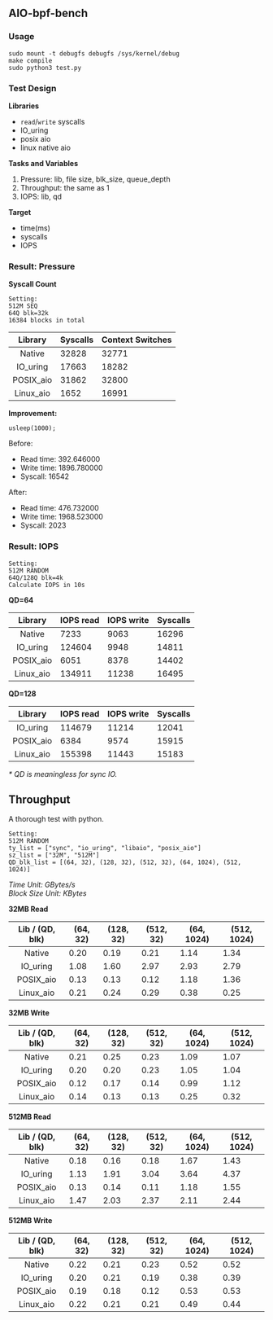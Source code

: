 ## AIO-bpf-bench

### Usage

```
sudo mount -t debugfs debugfs /sys/kernel/debug
make compile
sudo python3 test.py
```

### Test Design
**Libraries**
- `read`/`write` syscalls
- IO_uring
- posix aio
- linux native aio

**Tasks and Variables**
1. Pressure: lib, file size, blk_size, queue_depth
2. Throughput: the same as 1
3. IOPS: lib, qd

**Target**
- time(ms)
- syscalls
- IOPS 

### Result: Pressure

**Syscall Count**
```
Setting:
512M SEQ
64Q blk=32k
16384 blocks in total
```


|  Library  | Syscalls | Context Switches |
|:---------:|----------|------------------|
|   Native  | 32828    | 32771            |
|  IO_uring | 17663    | 18282            |
| POSIX_aio | 31862    | 32800            |
| Linux_aio | 1652     | 16991            |

**Improvement:**
```
usleep(1000);
```
Before:  
- Read time: 392.646000  
- Write time: 1896.780000  
- Syscall: 16542

After:  
- Read time: 476.732000  
- Write time: 1968.523000  
- Syscall: 2023

### Result: IOPS

```
Setting:
512M RANDOM
64Q/128Q blk=4k
Calculate IOPS in 10s
```

**QD=64**

|  Library  | IOPS read | IOPS write | Syscalls |
|:---------:|-----------|------------|----------|
|   Native  | 7233      | 9063       | 16296    |
|  IO_uring | 124604    | 9948       | 14811    |
| POSIX_aio | 6051      | 8378       | 14402    |
| Linux_aio | 134911    | 11238      | 16495    |

**QD=128**

|  Library  | IOPS read | IOPS write | Syscalls |
|:---------:|-----------|------------|----------|
|  IO_uring | 114679    | 11214      | 12041    |
| POSIX_aio | 6384      | 9574       | 15915    |
| Linux_aio | 155398    | 11443      | 15183    |

*\* QD is meaningless for sync IO.*

## Throughput

A thorough test with python.

```
Setting:
512M RANDOM
ty_list = ["sync", "io_uring", "libaio", "posix_aio"]
sz_list = ["32M", "512M"]
QD_blk_list = [(64, 32), (128, 32), (512, 32), (64, 1024), (512, 1024)]
```

*Time Unit: GBytes/s*  
*Block Size Unit: KBytes*

**32MB Read**

| Lib / (QD, blk) | (64, 32) | (128, 32) | (512, 32) | (64, 1024) | (512, 1024) |
|:---------------:|----------|-----------|-----------|------------|-------------|
|      Native     | 0.20     | 0.19      | 0.21      | 1.14       | 1.34        |
|     IO_uring    | 1.08     | 1.60      | 2.97      | 2.93       | 2.79        |
|    POSIX_aio    | 0.13     | 0.13      | 0.12      | 1.18       | 1.36        |
|    Linux_aio    | 0.21     | 0.24      | 0.29      | 0.38       | 0.25        |

**32MB Write**

| Lib / (QD, blk) | (64, 32) | (128, 32) | (512, 32) | (64, 1024) | (512, 1024) |
|:---------------:|----------|-----------|-----------|------------|-------------|
|      Native     | 0.21     | 0.25      | 0.23      | 1.09       | 1.07        |
|     IO_uring    | 0.20     | 0.20      | 0.23      | 1.05       | 1.04        |
|    POSIX_aio    | 0.12     | 0.17      | 0.14      | 0.99       | 1.12        |
|    Linux_aio    | 0.14     | 0.13      | 0.13      | 0.25       | 0.32        |

**512MB Read**

| Lib / (QD, blk) | (64, 32) | (128, 32) | (512, 32) | (64, 1024) | (512, 1024) |
|:---------------:|----------|-----------|-----------|------------|-------------|
|      Native     | 0.18     | 0.16      | 0.18      | 1.67       | 1.43        |
|     IO_uring    | 1.13     | 1.91      | 3.04      | 3.64       | 4.37        |
|    POSIX_aio    | 0.13     | 0.14      | 0.11      | 1.18       | 1.55        |
|    Linux_aio    | 1.47     | 2.03      | 2.37      | 2.11       | 2.44        |


**512MB Write**

| Lib / (QD, blk) | (64, 32) | (128, 32) | (512, 32) | (64, 1024) | (512, 1024) |
|:---------------:|----------|-----------|-----------|------------|-------------|
|      Native     | 0.22     | 0.21      | 0.23      | 0.52       | 0.52        |
|     IO_uring    | 0.20     | 0.21      | 0.19      | 0.38       | 0.39        |
|    POSIX_aio    | 0.19     | 0.18      | 0.12      | 0.53       | 0.53        |
|    Linux_aio    | 0.22     | 0.21      | 0.21      | 0.49       | 0.44        |
